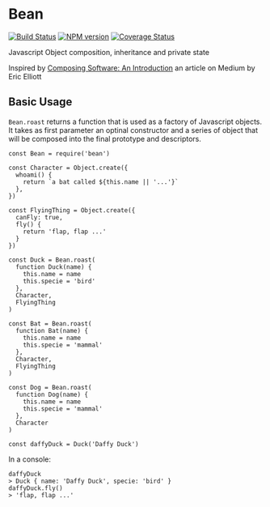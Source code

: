 # Bean
[![Build Status][travis-image]][travis-url]
[![NPM version][npm-image]][npm-url]
[![Coverage Status][coveralls-image]][coveralls-url]

Javascript Object composition, inheritance and private state

Inspired by [Composing Software: An Introduction](https://medium.com/javascript-scene/composing-software-an-introduction-27b72500d6ea) an article on Medium by Eric Elliott

## Basic Usage

`Bean.roast` returns a function that is used as a factory of Javascript objects.
It takes as first parameter an optinal constructor and a series of object that will be composed into the final prototype and descriptors.

    const Bean = require('bean')
    
    const Character = Object.create({
      whoami() {
        return `a bat called ${this.name || '...'}`
      },
    })

    const FlyingThing = Object.create({
      canFly: true,
      fly() {
        return 'flap, flap ...'
      }
    })

    const Duck = Bean.roast(
      function Duck(name) {
        this.name = name
        this.specie = 'bird'
      },
      Character,
      FlyingThing
    )

    const Bat = Bean.roast(
      function Bat(name) {
        this.name = name
        this.specie = 'mammal'
      },
      Character,
      FlyingThing
    )

    const Dog = Bean.roast(
      function Dog(name) {
        this.name = name
        this.specie = 'mammal'
      },
      Character
    )

    const daffyDuck = Duck('Daffy Duck')

In a console:

    daffyDuck
    > Duck { name: 'Daffy Duck', specie: 'bird' }
    daffyDuck.fly()
    > 'flap, flap ...'

[travis-url]: https://travis-ci.org/jerp/bean
[travis-image]: https://travis-ci.org/jerp/bean.svg?branch=master
[npm-image]: https://img.shields.io/npm/v/jsbean.svg
[npm-url]: https://www.npmjs.com/package/jsbean
[coveralls-url]: https://coveralls.io/github/yargs/yargs
[coveralls-image]: https://img.shields.io/coveralls/yargs/yargs.svg
